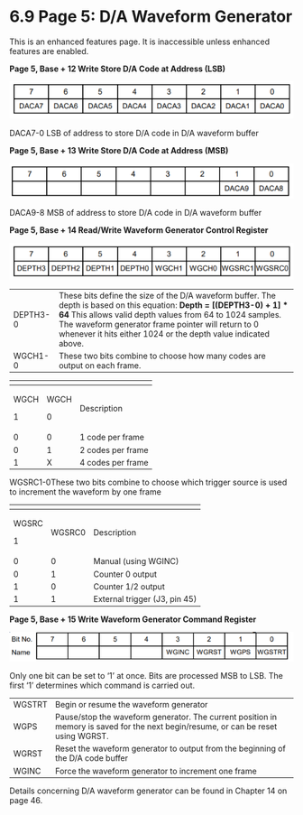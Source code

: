 # 6.9 Page 5: D/A Waveform Generator

This is an enhanced features page. It is inaccessible unless enhanced features are enabled.

**Page 5, Base + 12         Write        Store D/A Code at Address \(LSB\)**

![](../../../.gitbook/assets/38%20%283%29.png)

DACA7-0        LSB of address to store D/A code in D/A waveform buffer

**Page 5, Base + 13        Write       Store D/A Code at Address \(MSB\)**

![](../../../.gitbook/assets/39%20%282%29.png)

DACA9-8       MSB of address to store D/A code in D/A waveform buffer

**Page 5, Base + 14         Read/Write        Waveform Generator Control Register**

![](../../../.gitbook/assets/40%20%283%29.png)

|  |  |
| :--- | :--- |
| DEPTH3-0 | These bits define the size of the D/A waveform buffer. The depth is based on this equation:  **Depth = \[\(DEPTH3-0\) + 1\] \* 64**  This allows valid depth values from 64 to 1024 samples.  The waveform generator frame pointer will return to 0 whenever it hits either 1024 or the depth value indicated above. |
| WGCH1-0 | These two bits combine to choose how many codes are output on each frame. |

<table>
  <thead>
    <tr>
      <th style="text-align:left"></th>
      <th style="text-align:left"></th>
      <th style="text-align:left"></th>
    </tr>
  </thead>
  <tbody>
    <tr>
      <td style="text-align:left">
        <p>WGCH</p>
        <p>1</p>
      </td>
      <td style="text-align:left">
        <p>WGCH</p>
        <p>0</p>
      </td>
      <td style="text-align:left">
        <p>Description</p>
        <p></p>
      </td>
    </tr>
    <tr>
      <td style="text-align:left">0</td>
      <td style="text-align:left">0</td>
      <td style="text-align:left">1 code per frame</td>
    </tr>
    <tr>
      <td style="text-align:left">0</td>
      <td style="text-align:left">1</td>
      <td style="text-align:left">2 codes per frame</td>
    </tr>
    <tr>
      <td style="text-align:left">1</td>
      <td style="text-align:left">X</td>
      <td style="text-align:left">4 codes per frame</td>
    </tr>
  </tbody>
</table>

WGSRC1-0These two bits combine to choose which trigger source is used to     increment the waveform by one frame

<table>
  <thead>
    <tr>
      <th style="text-align:left"></th>
      <th style="text-align:left"></th>
      <th style="text-align:left"></th>
    </tr>
  </thead>
  <tbody>
    <tr>
      <td style="text-align:left">
        <p>WGSRC</p>
        <p>1</p>
      </td>
      <td style="text-align:left">
        <p>WGSRC0</p>
        <p></p>
      </td>
      <td style="text-align:left">
        <p>Description</p>
        <p></p>
      </td>
    </tr>
    <tr>
      <td style="text-align:left">0</td>
      <td style="text-align:left">0</td>
      <td style="text-align:left">Manual (using WGINC)</td>
    </tr>
    <tr>
      <td style="text-align:left">0</td>
      <td style="text-align:left">1</td>
      <td style="text-align:left">Counter 0 output</td>
    </tr>
    <tr>
      <td style="text-align:left">1</td>
      <td style="text-align:left">0</td>
      <td style="text-align:left">Counter 1/2 output</td>
    </tr>
    <tr>
      <td style="text-align:left">1</td>
      <td style="text-align:left">1</td>
      <td style="text-align:left">External trigger (J3, pin 45)</td>
    </tr>
  </tbody>
</table>

**Page 5, Base + 15           Write       Waveform Generator Command Register**

![](../../../.gitbook/assets/41%20%281%29.png)

Only one bit can be set to ‘1’ at once. Bits are processed MSB to LSB. The first ‘1’ determines which command is carried out.

|  |  |
| :--- | :--- |
| WGSTRT | Begin or resume the waveform generator |
| WGPS | Pause/stop the waveform generator. The current position in memory is saved for the next begin/resume, or can be reset using WGRST. |
| WGRST | Reset the waveform generator to output from the beginning of the D/A code buffer |
| WGINC | Force the waveform generator to increment one frame |

Details concerning D/A waveform generator can be found in Chapter 14 on page 46.


